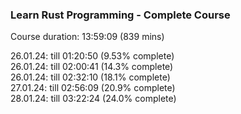 ### Learn Rust Programming - Complete Course

Course duration: 13:59:09 (839 mins)

26.01.24: till 01:20:50 (9.53% complete)    
26.01.24: till 02:00:41 (14.3% complete)    
26.01.24: till 02:32:10 (18.1% complete)   
27.01.24: till 02:56:09 (20.9% complete)   
28.01.24: till 03:22:24 (24.0% complete)

